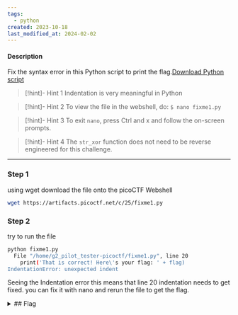 ```yaml
---
tags:
  - python
created: 2023-10-18
last_modified_at: 2024-02-02
---
```

#### Description

Fix the syntax error in this Python script to print the flag.[Download Python script](https://artifacts.picoctf.net/c/25/fixme1.py)

> [!hint]- Hint 1
>Indentation is very meaningful in Python

> [!hint]- Hint 2
> To view the file in the webshell, do: `$ nano fixme1.py`

> [!hint]- Hint 3
> To exit `nano`, press Ctrl and x and follow the on-screen prompts.

> [!hint]- Hint 4
> The `str_xor` function does not need to be reverse engineered for this challenge.


---

### Step 1
using wget download the file onto the picoCTF Webshell
```bash
wget https://artifacts.picoctf.net/c/25/fixme1.py
```

### Step 2
try to run the file 
```bash
python fixme1.py 
  File "/home/g2_pilot_tester-picoctf/fixme1.py", line 20
    print('That is correct! Here\'s your flag: ' + flag)
IndentationError: unexpected indent
```
Seeing the Indentation error this means that line 20  indentation needs to get fixed. you can fix it with nano and rerun the file to get the flag.

<details>
  <summary>## Flag</summary>picoCTF{1nd3nt1ty_cr1515_6a476c8f}
</details>